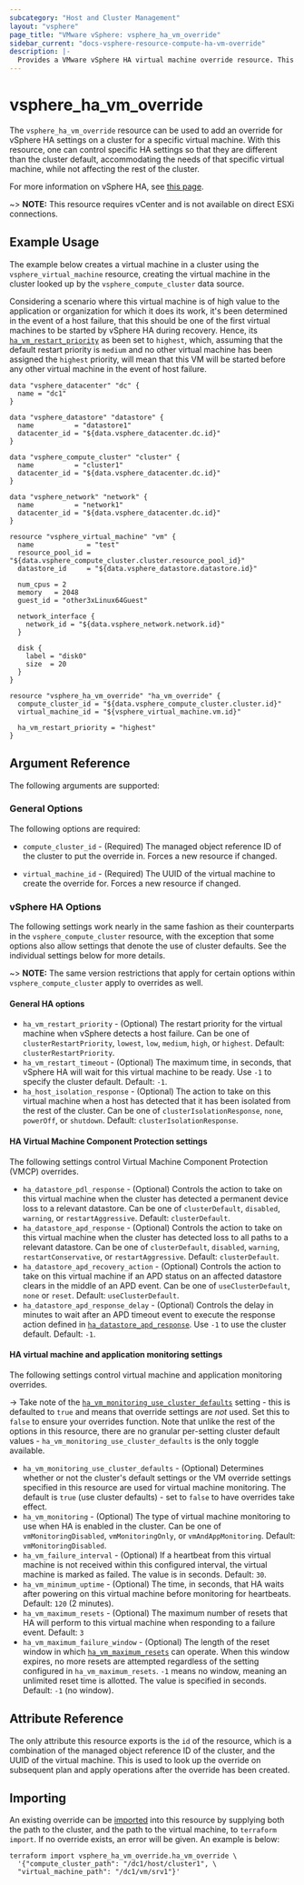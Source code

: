 ```yaml
---
subcategory: "Host and Cluster Management"
layout: "vsphere"
page_title: "VMware vSphere: vsphere_ha_vm_override"
sidebar_current: "docs-vsphere-resource-compute-ha-vm-override"
description: |-
  Provides a VMware vSphere HA virtual machine override resource. This can be used to override high availability settings in a cluster.
---
```


# vsphere\_ha\_vm\_override

The `vsphere_ha_vm_override` resource can be used to add an override for
vSphere HA settings on a cluster for a specific virtual machine. With this
resource, one can control specific HA settings so that they are different than
the cluster default, accommodating the needs of that specific virtual machine,
while not affecting the rest of the cluster.

For more information on vSphere HA, see [this page][ref-vsphere-ha-clusters].

[ref-vsphere-ha-clusters]: https://docs.vmware.com/en/VMware-vSphere/6.5/com.vmware.vsphere.avail.doc/GUID-5432CA24-14F1-44E3-87FB-61D937831CF6.html

~> **NOTE:** This resource requires vCenter and is not available on direct ESXi
connections.

## Example Usage

The example below creates a virtual machine in a cluster using the
`vsphere_virtual_machine` resource, creating the
virtual machine in the cluster looked up by the
`vsphere_compute_cluster` data source.

Considering a scenario where this virtual machine is of high value to the
application or organization for which it does its work, it's been determined in
the event of a host failure, that this should be one of the first virtual
machines to be started by vSphere HA during recovery. Hence, its
[`ha_vm_restart_priority`](#ha_vm_restart_priority) as been set to `highest`,
which, assuming that the default restart priority is `medium` and no other
virtual machine has been assigned the `highest` priority, will mean that this
VM will be started before any other virtual machine in the event of host
failure.

```hcl
data "vsphere_datacenter" "dc" {
  name = "dc1"
}

data "vsphere_datastore" "datastore" {
  name          = "datastore1"
  datacenter_id = "${data.vsphere_datacenter.dc.id}"
}

data "vsphere_compute_cluster" "cluster" {
  name          = "cluster1"
  datacenter_id = "${data.vsphere_datacenter.dc.id}"
}

data "vsphere_network" "network" {
  name          = "network1"
  datacenter_id = "${data.vsphere_datacenter.dc.id}"
}

resource "vsphere_virtual_machine" "vm" {
  name             = "test"
  resource_pool_id = "${data.vsphere_compute_cluster.cluster.resource_pool_id}"
  datastore_id     = "${data.vsphere_datastore.datastore.id}"

  num_cpus = 2
  memory   = 2048
  guest_id = "other3xLinux64Guest"

  network_interface {
    network_id = "${data.vsphere_network.network.id}"
  }

  disk {
    label = "disk0"
    size  = 20
  }
}

resource "vsphere_ha_vm_override" "ha_vm_override" {
  compute_cluster_id = "${data.vsphere_compute_cluster.cluster.id}"
  virtual_machine_id = "${vsphere_virtual_machine.vm.id}"

  ha_vm_restart_priority = "highest"
}
```

## Argument Reference

The following arguments are supported:

### General Options

The following options are required:

* `compute_cluster_id` - (Required) The managed object reference
  ID of the cluster to put the override in.  Forces a new
  resource if changed.

* `virtual_machine_id` - (Required) The UUID of the virtual machine to create
  the override for.  Forces a new resource if changed.

### vSphere HA Options

The following settings work nearly in the same fashion as their counterparts in
the `vsphere_compute_cluster` resource, with the
exception that some options also allow settings that denote the use of cluster
defaults. See the individual settings below for more details.

~> **NOTE:** The same version restrictions that apply for certain options
within `vsphere_compute_cluster` apply to
overrides as well.  

#### General HA options

* `ha_vm_restart_priority` - (Optional) The restart priority for the virtual
  machine when vSphere detects a host failure. Can be one of
  `clusterRestartPriority`, `lowest`, `low`, `medium`, `high`, or `highest`.
  Default: `clusterRestartPriority`.
* `ha_vm_restart_timeout` - (Optional) The maximum time, in seconds, that
  vSphere HA will wait for this virtual machine to be ready. Use `-1` to
  specify the cluster default.  Default: `-1`.
* `ha_host_isolation_response` - (Optional) The action to take on this virtual
  machine when a host has detected that it has been isolated from the rest of
  the cluster. Can be one of `clusterIsolationResponse`, `none`, `powerOff`, or
  `shutdown`. Default: `clusterIsolationResponse`.

#### HA Virtual Machine Component Protection settings

The following settings control Virtual Machine Component Protection (VMCP)
overrides.

* `ha_datastore_pdl_response` - (Optional) Controls the action to take on this
  virtual machine when the cluster has detected a permanent device loss to a
  relevant datastore. Can be one of `clusterDefault`, `disabled`, `warning`, or
  `restartAggressive`. Default: `clusterDefault`.
* `ha_datastore_apd_response` - (Optional) Controls the action to take on this
  virtual machine when the cluster has detected loss to all paths to a relevant
  datastore. Can be one of `clusterDefault`, `disabled`, `warning`,
  `restartConservative`, or `restartAggressive`.  Default: `clusterDefault`.
* `ha_datastore_apd_recovery_action` - (Optional) Controls the action to take
  on this virtual machine if an APD status on an affected datastore clears in
  the middle of an APD event. Can be one of `useClusterDefault`, `none` or
  `reset`.  Default: `useClusterDefault`.
* `ha_datastore_apd_response_delay` - (Optional) Controls the delay in minutes
  to wait after an APD timeout event to execute the response action defined in
  [`ha_datastore_apd_response`](#ha_datastore_apd_response). Use `-1` to use
  the cluster default. Default: `-1`.

#### HA virtual machine and application monitoring settings

The following settings control virtual machine and application monitoring
overrides.

-> Take note of the
[`ha_vm_monitoring_use_cluster_defaults`](#ha_vm_monitoring_use_cluster_defaults)
setting - this is defaulted to `true` and means that override settings are
_not_ used. Set this to `false` to ensure your overrides function. Note that
unlike the rest of the options in this resource, there are no granular
per-setting cluster default values - `ha_vm_monitoring_use_cluster_defaults` is
the only toggle available.

* `ha_vm_monitoring_use_cluster_defaults` - (Optional) Determines whether or
  not the cluster's default settings or the VM override settings specified in
  this resource are used for virtual machine monitoring. The default is `true`
  (use cluster defaults) - set to `false` to have overrides take effect.
* `ha_vm_monitoring` - (Optional) The type of virtual machine monitoring to use
  when HA is enabled in the cluster. Can be one of `vmMonitoringDisabled`,
  `vmMonitoringOnly`, or `vmAndAppMonitoring`. Default: `vmMonitoringDisabled`.
* `ha_vm_failure_interval` - (Optional) If a heartbeat from this virtual
  machine is not received within this configured interval, the virtual machine
  is marked as failed. The value is in seconds. Default: `30`.
* `ha_vm_minimum_uptime` - (Optional) The time, in seconds, that HA waits after
  powering on this virtual machine before monitoring for heartbeats. Default:
  `120` (2 minutes).
* `ha_vm_maximum_resets` - (Optional) The maximum number of resets that HA will
  perform to this virtual machine when responding to a failure event. Default:
  `3`
* `ha_vm_maximum_failure_window` - (Optional) The length of the reset window in
  which [`ha_vm_maximum_resets`](#ha_vm_maximum_resets) can operate. When this
  window expires, no more resets are attempted regardless of the setting
  configured in `ha_vm_maximum_resets`. `-1` means no window, meaning an
  unlimited reset time is allotted. The value is specified in seconds. Default:
  `-1` (no window).

## Attribute Reference

The only attribute this resource exports is the `id` of the resource, which is
a combination of the managed object reference ID of the
cluster, and the UUID of the virtual machine. This is used to look up the
override on subsequent plan and apply operations after the override has been
created.

## Importing

An existing override can be [imported][docs-import] into this resource by
supplying both the path to the cluster, and the path to the virtual machine, to
`terraform import`. If no override exists, an error will be given.  An example
is below:

[docs-import]: https://www.terraform.io/docs/import/index.html

```
terraform import vsphere_ha_vm_override.ha_vm_override \
  '{"compute_cluster_path": "/dc1/host/cluster1", \
  "virtual_machine_path": "/dc1/vm/srv1"}'
```
